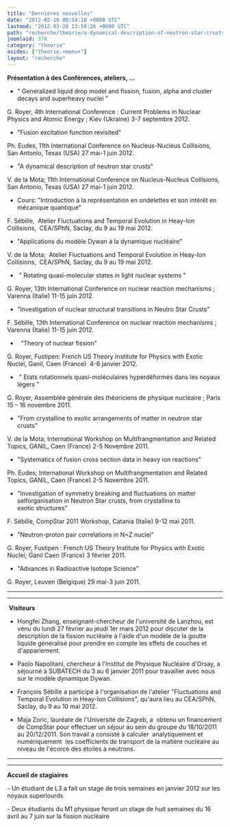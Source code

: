 ```yaml
---
title: "Dernières nouvelles"
date: "2012-02-10 08:54:18 +0000 UTC"
lastmod: "2012-03-28 13:58:26 +0000 UTC"
path: "recherche/theorie/a-dynamical-description-of-neutron-star-crusts.md"
joomlaid: 378
category: "theorie"
asides: ["theorie.+menu+"]
layout: "recherche"
---
```

**Présentation à des Conférences, ateliers, ...**

*   " Generalized liquid drop model and fission, fusion, alpha and cluster decays and superheavy nuclei "

G. Royer, 4th International Conference : Current Problems in Nuclear Physics and Atomic Energy ; Kiev (Ukraine) 3-7 septembre 2012.

*   "Fusion excitation function revisited"

Ph. Eudes, 11th International Conference on Nucleus-Nucleus Collisions, San Antonio, Texas (USA) 27 mai-1 juin 2012.

*   "A dynamical description of neutron star crusts"

V. de la Mota; 11th International Conference on Nucleus-Nucleus Collisions, San Antonio, Texas (USA) 27 mai-1 juin 2012.

*   Cours: "Introduction à la représentation en ondelettes et son intérêt en mécanique quantique"

F. Sébille,  Atelier Fluctuations and Temporal Evolution in Heay-Ion Collisions,  CEA/SPhN, Saclay, du 9 au 19 mai 2012.

*   "Applications du modèle Dywan à la dynamique nucléaire"

V. de la Mota;  Atelier Fluctuations and Temporal Evolution in Heay-Ion Collisions,  CEA/SPhN, Saclay, du 9 au 19 mai 2012.

*    " Rotating quasi-molecular states in light nuclear systems "

G. Royer, 13th International Conference on nuclear reaction mechanisms ; Varenna (Italie) 11-15 juin 2012. 

*   "Investigation of nuclear structural transitions in Neutro Star Crusts"

F. Sébille, 13th International Conference on nuclear reaction mechanisms ; Varenna (Italie) 11-15 juin 2012.

*     "Theory of nuclear fission"

G. Royer, Fustipen: French US Theory Institute for Physics with Exotic Nuclei, Ganil, Caen (France)  4-6 janvier 2012.

*    " Etats rotationnels quasi-moléculaires hyperdéformés dans les noyaux légers "

G. Royer, Assemblée générale des théoriciens de physique nucléaire ; Paris 15 – 16 novembre 2011.

*   "From crystalline to exotic arrangements of matter in neutron star crusts"

V. de la Mota; International Workshop on Multifrangmentation and Related Topics, GANIL, Caen (France) 2-5 Novembre 2011.

*   "Systematics of fusion cross section data in heavy ion reactions"

Ph. Eudes; International Workshop on Multifrangmentation and Related Topics, GANIL, Caen (France) 2-5 Novembre 2011.

*   "Investigation of symmetry breaking and fluctuations on matter selforganisation in Neutron Star crusts, from crystalline to exotic structures"

F. Sébille, CompStar 2011 Workshop, Catania (Italie) 9-12 mai 2011.

*   "Neutron-proton pair correlations in N~Z nuclei"

G. Royer, Fustipen : French US Theory Institute for Physics with Exotic Nuclei; Ganil Caen (France) 3 février 2011.

*   "Advances in Radioactive Isotope Science"

G. Royer, Leuven (Belgique) 29 mai-3 juin 2011.

* * *

* * *

 **Visiteurs**

*   Hongfei Zhang, enseignant-chercheur de l'université de Lanzhou, est venu du lundi 27 février au jeudi 1er mars 2012 pour discuter de la description de la fission nucléaire à l'aide d'un modèle de la goutte liquide généralisé pour prendre en compte les effets de couches et d'appariement.
*   Paolo Napolitani, chercheur à l'Institut de Physique Nucléaire d'Orsay, a séjourné à SUBATECH du 3 au 6 janvier 2011 pour travailler avec nous sur le modèle dynamique Dywan.
*   François Sébille a participé à l'organisation de l'atelier "Fluctuations and Temporal Evolution in Heay-Ion Collisions", qu'aura lieu au CEA/SPhN, Saclay, du 9 au 10 mai 2012. 

*   Maja Zoric, lauréate de l'Université de Zagreb, a  obtenu un financement de CompStar pour effectuer un séjour au sein du groupe du 18/10/2011 au 20/12/2011. Son travail a consisté à calculer  analytiquement et numériquement  les coefficients de transport de la matière nucléaire au niveau de l'écorce des étoiles à neutrons. 

* * *

* * *

**Accueil de stagiaires**

\- Un étudiant de L3 a fait un stage de trois semaines en janvier 2012 sur les noyaux superlourds

\- Deux étudiants du M1 physique feront un stage de huit semaines du 16 avril au 7 juin sur la fission nucléaire
